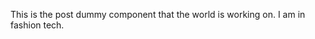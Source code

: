 
<div v-for="x in 5">
  <Summary/>
</div>


This is the post dummy component that the world is working on. I am in fashion tech. 